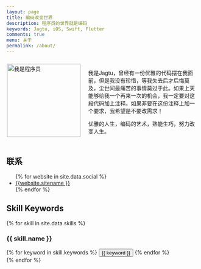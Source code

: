 ```yaml
---
layout: page
title: 编码改变世界
description: 程序员的世界就是编码
keywords: Jagtu, iOS, Swift, Flutter
comments: true
menu: 关于
permalink: /about/
---
```




<div>
  <div style="float: left;padding: 10px 20px 10px 1px;">
  <img style="height:192px;width:192px;border:1px solid lightgrey;" src="{{ site.url }}/assets/images/bio-photo.jpg" alt="我是程序员" />
  </div>
  <div style="padding: 10px 1px;">
    <p>我是Jagtu，曾经有一份优雅的代码摆在我面前，但是我没有珍惜，等我失去后才后悔莫及，尘世间最痛苦的事情莫过于此。如果上天能够给我一个再来一次的机会，我一定要对这段代码加上注释。如果非要在这份注释上加一个要求，我希望是不要改需求！</p>
		<p>优雅的人生，编码的艺术，熟能生巧，努力改变人生。 </p>
  </div>
</div>



## 联系

<ul>
{% for website in site.data.social %}
<li><a href="{{ website.url }}" target="_blank">{{website.sitename }}</a></li>
{% endfor %}
</ul>




## Skill Keywords

{% for skill in site.data.skills %}
### {{ skill.name }}
<div class="btn-inline">
{% for keyword in skill.keywords %}
<button class="btn btn-outline" type="button">{{ keyword }}</button>
{% endfor %}
</div>
{% endfor %}
